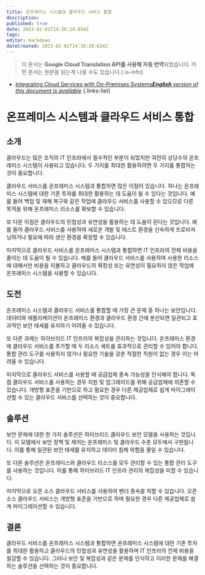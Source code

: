 ```yaml
---
title: 온프레미스 시스템과 클라우드 서비스 통합
description: 
published: true
date: 2023-02-01T14:36:24.034Z
tags: 
editor: markdown
dateCreated: 2023-02-01T14:36:20.624Z
---
```


> 이 문서는 **Google Cloud Translation API를 사용해 자동 번역**되었습니다.
어떤 문서는 원문을 읽는게 나을 수도 있습니다.{.is-info}

- [Integrating Cloud Services with On-Premises Systems***English** version of this document is available*](/en/Knowledge-base/Cloud/integrating-cloud-services-with-on-premises-systems)
{.links-list}



# 온프레미스 시스템과 클라우드 서비스 통합

## 소개

클라우드는 많은 조직의 IT 인프라에서 필수적인 부분이 되었지만 여전히 상당수의 온프레미스 시스템이 사용되고 있습니다. 두 가지를 최대한 활용하려면 두 가지를 통합하는 것이 중요합니다.

클라우드 서비스를 온프레미스 시스템과 통합하면 많은 이점이 있습니다. 하나는 온프레미스 시스템에 대한 기존 투자를 최대한 활용하는 데 도움이 될 수 있다는 것입니다. 예를 들어 백업 및 재해 복구와 같은 작업에 클라우드 서비스를 사용할 수 있으므로 다른 목적을 위해 온프레미스 리소스를 확보할 수 있습니다.

또 다른 이점은 클라우드의 민첩성과 유연성을 활용하는 데 도움이 된다는 것입니다. 예를 들어 클라우드 서비스를 사용하여 새로운 개발 및 테스트 환경을 신속하게 프로비저닝하거나 필요에 따라 생산 환경을 확장할 수 있습니다.

마지막으로 클라우드 서비스를 온프레미스 시스템과 통합하면 IT 인프라의 전체 비용을 줄이는 데 도움이 될 수 있습니다. 예를 들어 클라우드 서비스를 사용하여 사용한 리소스에 대해서만 비용을 지불하고 클라우드의 확장성 또는 유연성이 필요하지 않은 작업에 온프레미스 시스템을 사용할 수 있습니다.

## 도전

온프레미스 시스템과 클라우드 서비스를 통합할 때 가장 큰 문제 중 하나는 보안입니다. 데이터와 애플리케이션이 온프레미스 환경과 클라우드 환경 간에 분산되면 일관되고 효과적인 보안 태세를 유지하기 어려울 수 있습니다.

또 다른 과제는 하이브리드 IT 인프라의 복잡성을 관리하는 것입니다. 온프레미스 환경에 클라우드 서비스를 추가할 때 두 리소스 세트를 효과적으로 관리할 수 있어야 합니다. 통합 관리 도구를 사용하지 않거나 필요한 기술을 갖춘 적절한 직원이 없는 경우 이는 어려울 수 있습니다.

마지막으로 클라우드 서비스를 사용할 때 공급업체 종속 가능성을 인식해야 합니다. 독점 클라우드 서비스를 사용하는 경우 지원 및 업그레이드를 위해 공급업체에 의존할 수 있습니다. 개방형 표준을 기반으로 하고 필요한 경우 다른 제공업체로 쉽게 마이그레이션할 수 있는 클라우드 서비스를 선택하는 것이 중요합니다.

## 솔루션

보안 문제에 대한 한 가지 솔루션은 하이브리드 클라우드 보안 모델을 사용하는 것입니다. 이 모델에서 보안 정책 및 제어는 온프레미스 및 클라우드 수준 모두에서 구현됩니다. 이를 통해 일관된 보안 태세를 유지하고 데이터 침해 위험을 줄일 수 있습니다.

또 다른 솔루션은 온프레미스와 클라우드 리소스를 모두 관리할 수 있는 통합 관리 도구를 사용하는 것입니다. 이를 통해 하이브리드 IT 인프라 관리의 복잡성을 피할 수 있습니다.

마지막으로 오픈 소스 클라우드 서비스를 사용하여 벤더 종속을 피할 수 있습니다. 오픈 소스 클라우드 서비스는 개방형 표준을 기반으로 하며 필요한 경우 다른 제공업체로 쉽게 마이그레이션할 수 있습니다.

## 결론

클라우드 서비스를 온프레미스 시스템과 통합하면 온프레미스 시스템에 대한 기존 투자를 최대한 활용하고 클라우드의 민첩성과 유연성을 활용하며 IT 인프라의 전체 비용을 절감할 수 있습니다. 그러나 보안 및 복잡성과 같은 문제를 인식하고 이러한 문제를 해결하는 솔루션을 선택하는 것이 중요합니다.